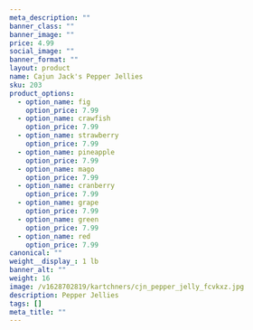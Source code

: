 ```yaml
---
meta_description: ""
banner_class: ""
banner_image: ""
price: 4.99
social_image: ""
banner_format: ""
layout: product
name: Cajun Jack's Pepper Jellies
sku: 203
product_options:
  - option_name: fig
    option_price: 7.99
  - option_name: crawfish
    option_price: 7.99
  - option_name: strawberry
    option_price: 7.99
  - option_name: pineapple
    option_price: 7.99
  - option_name: mago
    option_price: 7.99
  - option_name: cranberry
    option_price: 7.99
  - option_name: grape
    option_price: 7.99
  - option_name: green
    option_price: 7.99
  - option_name: red
    option_price: 7.99
canonical: ""
weight__display_: 1 lb
banner_alt: ""
weight: 16
image: /v1628702819/kartchners/cjn_pepper_jelly_fcvkxz.jpg
description: P﻿epper Jellies
tags: []
meta_title: ""
---
```

